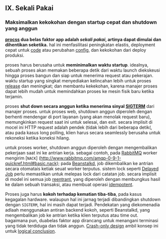 ## IX. Sekali Pakai
### Maksimalkan kekokohan dengan startup cepat dan shutdown yang anggun 

**[procss](./processes) dua belas faktor app adalah *sekali pakai*, artinya dapat dimulai dan dihentikan seketika.** hal ini menfasilitasi peningkatan elastis, deployment cepat untuk [code](./codebase) atau perubahan [config](./config), dan kekokohan dari deploy produksi.

proses harus berusaha untuk **meminimalkan waktu startup**. idealnya, sebuah proses akan memakan beberapa detik dari waktu launch diekskeusi hingga proses bangun dan siap untuk menerima request atau pekerajan. waktu startup yang singkat menyediakan kelincahan lebih untuk proses [release](./build-release-run) dan meningkat; dan membantu kekekohan, karena manajer proses dapat lebih mudah untuk memindahkan proses ke mesin fisik baru ketika terjamin.

proses **shut down secara anggun ketika menerima sinyal [SIGTERM](http://en.wikipedia.org/wiki/SIGTERM)** dari manajer proses. untuk proses web, shutdown anggun diperoleh dengan berhenti mendengar di port layanan (yang akan menolak request baru), memungkinkan request saat ini untuk selesai, dan exit. secara implisit di mocel ini HTTP request adalah pendek (tidak lebih dari beberapa detik(, atau pada kasus long polling, klien harus secara seamlessly berusaha untuk rekoneksi ketika koneksi hilang.

untuk proses worker, shutdown anggun diperoleh dengan mengembalikan pekerjaan saat ini ke antrian kerja. sebagai contoh, pada [RabbitMQ](http://www.rabbitmq.com/) worker mengirim [`NACK`] (http://www.rabbitmq.com/amqp-0-9-1-quickref.html#basic.nack); pada [Beanstalkd](https://beanstalkd.github.io), job dikembalikan ke antrian secara otomatais ketiak seuat worker terputus. sistem lock seperti [Delayed Job](https://github.com/collectiveidea/delayed_job#readme) perlu memastikan untuk melepas lock dari catatan job. secara implisit di model ini semua job [reentrant](http://en.wikipedia.org/wiki/Reentrant_%28subroutine%29), yang diperoleh dengan membungkus hasil ke dalam sebuah transaksi, atau membuat operasi [idempotent](http://en.wikipedia.org/wiki/Idempotence).

Proses juga harus **kokoh terhadap kematian tiba-tiba**, pada kasus kegagalan hardware. walaupun hal ini jarnag terjadi dibandingkan shutdown dengan `SIGTERM`, hal ini masih dapat terjadi. Pendekatan yang diekomenadia adlaah menggunakan antiran backend kokoh, seperti Beanstalkd, yang mengembalikan job ke antrian ketika klien terputus atau time out. bagaimana pun, duabelas faktor app dirancang untuk menangani terminasi yang tidak terdiduga dan tidak anggun. [Crash-only design](http://lwn.net/Articles/191059/) ambil konsep ini untuk [logical conclusion](http://docs.couchdb.org/en/latest/intro/overview.html).


